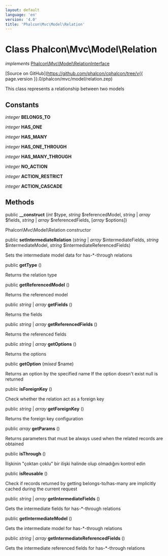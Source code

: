 ```yaml
---
layout: default
language: 'en'
version: '4.0'
title: 'Phalcon\Mvc\Model\Relation'
---
```


# Class **Phalcon\Mvc\Model\Relation**

*implements* [Phalcon\Mvc\Model\RelationInterface](Phalcon_Mvc_Model_RelationInterface)

[Source on GitHub](https://github.com/phalcon/cphalcon/tree/v{{ page.version }}.0/phalcon/mvc/model/relation.zep)

This class represents a relationship between two models

## Constants

*integer* **BELONGS_TO**

*integer* **HAS_ONE**

*integer* **HAS_MANY**

*integer* **HAS_ONE_THROUGH**

*integer* **HAS_MANY_THROUGH**

*integer* **NO_ACTION**

*integer* **ACTION_RESTRICT**

*integer* **ACTION_CASCADE**

## Methods

public **__construct** (*int* $type, *string* $referencedModel, *string* | *array* $fields, *string* | *array* $referencedFields, [*array* $options])

Phalcon\Mvc\Model\Relation constructor

public **setIntermediateRelation** (*string* | *array* $intermediateFields, *string* $intermediateModel, *string* $intermediateReferencedFields)

Sets the intermediate model data for has-*-through relations

public **getType** ()

Returns the relation type

public **getReferencedModel** ()

Returns the referenced model

public *string* | *array* **getFields** ()

Returns the fields

public *string* | *array* **getReferencedFields** ()

Returns the referenced fields

public *string* | *array* **getOptions** ()

Returns the options

public **getOption** (*mixed* $name)

Returns an option by the specified name If the option doesn't exist null is returned

public **isForeignKey** ()

Check whether the relation act as a foreign key

public *string* | *array* **getForeignKey** ()

Returns the foreign key configuration

public *array* **getParams** ()

Returns parameters that must be always used when the related records are obtained

public **isThrough** ()

İlişkinin "çoktan çoklu" bir ilişki halinde olup olmadığını kontrol edin

public **isReusable** ()

Check if records returned by getting belongs-to/has-many are implicitly cached during the current request

public *string* | *array* **getIntermediateFields** ()

Gets the intermediate fields for has-*-through relations

public **getIntermediateModel** ()

Gets the intermediate model for has-*-through relations

public *string* | *array* **getIntermediateReferencedFields** ()

Gets the intermediate referenced fields for has-*-through relations